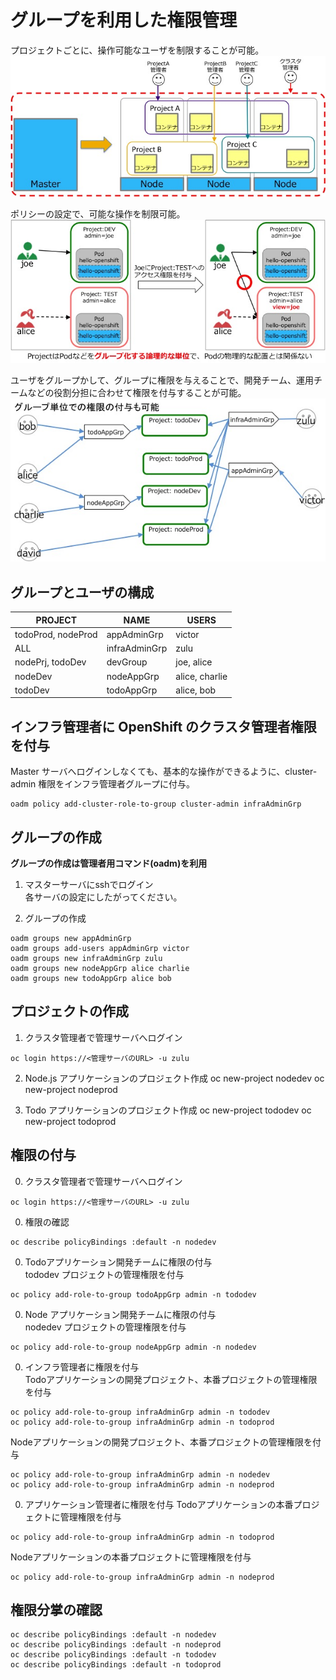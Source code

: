 # グループを利用した権限管理
プロジェクトごとに、操作可能なユーザを制限することが可能。
![projectAuth](./projectAuth.jpg)

ポリシーの設定で、可能な操作を制限可能。
![multiuser.jpg](./multiuser.jpg)

ユーザをグループかして、グループに権限を与えることで、開発チーム、運用チームなどの役割分担に合わせて権限を付与することが可能。
![projectGroupUser.jpg](./projectGroupUser.jpg)

## グループとユーザの構成

|PROJECT|NAME|USERS|
|---|---|---|
|todoProd, nodeProd|appAdminGrp|victor|
|ALL|infraAdminGrp|zulu|
|nodePrj, todoDev|devGroup|joe, alice|
|nodeDev|nodeAppGrp|alice, charlie|
|todoDev|todoAppGrp|alice, bob|

## インフラ管理者に OpenShift のクラスタ管理者権限を付与
Master サーバへログインしなくても、基本的な操作ができるように、cluster-admin 権限をインフラ管理者グループに付与。
```
oadm policy add-cluster-role-to-group cluster-admin infraAdminGrp
```

## グループの作成
**グループの作成は管理者用コマンド(oadm)を利用**

1. マスターサーバにsshでログイン  
各サーバの設定にしたがってください。

2. グループの作成
```
oadm groups new appAdminGrp
oadm groups add-users appAdminGrp victor
oadm groups new infraAdminGrp zulu
oadm groups new nodeAppGrp alice charlie
oadm groups new todoAppGrp alice bob
```

## プロジェクトの作成
1. クラスタ管理者で管理サーバへログイン
```
oc login https://<管理サーバのURL> -u zulu
```

2. Node.js アプリケーションのプロジェクト作成
oc new-project nodedev
oc new-project nodeprod

3. Todo アプリケーションのプロジェクト作成
oc new-project tododev
oc new-project todoprod

## 権限の付与
0. クラスタ管理者で管理サーバへログイン
```
oc login https://<管理サーバのURL> -u zulu
```

0. 権限の確認
```
oc describe policyBindings :default -n nodedev
```

0. Todoアプリケーション開発チームに権限の付与  
tododev プロジェクトの管理権限を付与  
```
oc policy add-role-to-group todoAppGrp admin -n tododev
```

0. Node アプリケーション開発チームに権限の付与  
nodedev プロジェクトの管理権限を付与
```
oc policy add-role-to-group nodeAppGrp admin -n nodedev
```

0. インフラ管理者に権限を付与  
Todoアプリケーションの開発プロジェクト、本番プロジェクトの管理権限を付与
```
oc policy add-role-to-group infraAdminGrp admin -n tododev
oc policy add-role-to-group infraAdminGrp admin -n todoprod
```
Nodeアプリケーションの開発プロジェクト、本番プロジェクトの管理権限を付与
```
oc policy add-role-to-group infraAdminGrp admin -n nodedev
oc policy add-role-to-group infraAdminGrp admin -n nodeprod
```

0. アプリケーション管理者に権限を付与
Todoアプリケーションの本番プロジェクトに管理権限を付与
```
oc policy add-role-to-group infraAdminGrp admin -n todoprod
```
Nodeアプリケーションの本番プロジェクトに管理権限を付与
```
oc policy add-role-to-group infraAdminGrp admin -n nodeprod
```

## 権限分掌の確認
```
oc describe policyBindings :default -n nodedev
oc describe policyBindings :default -n nodeprod
oc describe policyBindings :default -n tododev
oc describe policyBindings :default -n todoprod
```
